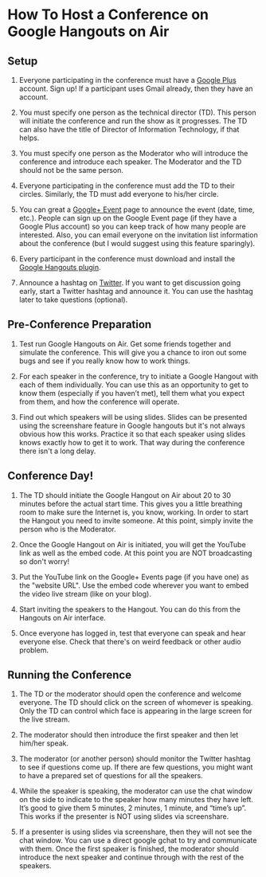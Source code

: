 How To Host a Conference on Google Hangouts on Air
==============

## Setup

1. Everyone participating in the conference must have a [Google
Plus](https://plus.google.com) account. Sign up! If a participant uses
Gmail already, then they have an account.

2. You must specify one person as the technical director (TD). This
person will initiate the conference and run the show as it
progresses. The TD can also have the title of Director of Information
Technology, if that helps.

3. You must specify one person as the Moderator who will introduce the
conference and introduce each speaker. The Moderator and the TD should
not be the same person.

4. Everyone participating in the conference must add the TD to their
circles. Similarly, the TD must add everyone to his/her circle.

5. You can great a [Google+
Event](http://www.google.com/+/learnmore/events/) page to announce the
event (date, time, etc.). People can sign up on the Google Event page
(if they have a Google Plus account) so you can keep track of how many
people are interested. Also, you can email everyone on the invitation
list information about the conference (but I would suggest using this
feature sparingly).

6. Every participant in the conference must download and install the
[Google Hangouts
plugin](https://www.google.com/tools/dlpage/hangoutplugin).

7. Announce a hashtag on [Twitter](http://twitter.com). If you want to
get discussion going early, start a Twitter hashtag and announce
it. You can use the hashtag later to take questions (optional).


## Pre-Conference Preparation

1. Test run Google Hangouts on Air. Get some friends together and
simulate the conference. This will give you a chance to iron out some
bugs and see if you really know how to work things.

2. For each speaker in the conference, try to initiate a Google
Hangout with each of them individually. You can use this as an
opportunity to get to know them (especially if you haven’t met), tell
them what you expect from them, and how the conference will operate.

3. Find out which speakers will be using slides. Slides can be
presented using the screenshare feature in Google hangouts but it's
not always obvious how this works. Practice it so that each speaker
using slides knows exactly how to get it to work. That way during the
conference there isn't a long delay.


## Conference Day!

1. The TD should initiate the Google Hangout on Air about 20 to 30
minutes before the actual start time. This gives you a little
breathing room to make sure the Internet is, you know, working. In
order to start the Hangout you need to invite someone. At this point,
simply invite the person who is the Moderator.

2. Once the Google Hangout on Air is initiated, you will get the
YouTube link as well as the embed code. At this point you are NOT
broadcasting so don't worry!

3. Put the YouTube link on the Google+ Events page (if you have one) as
the "website URL". Use the embed code wherever you want to embed the
video live stream (like on your blog).

4. Start inviting the speakers to the Hangout. You can do this from
the Hangouts on Air interface.

5. Once everyone has logged in, test that everyone can speak and hear
everyone else. Check that there's on weird feedback or other audio
problem.


## Running the Conference

1. The TD or the moderator should open the conference and welcome
everyone. The TD should click on the screen of whomever is
speaking. Only the TD can control which face is appearing in the large
screen for the live stream.

2. The moderator should then introduce the first speaker and then let
him/her speak.

3. The moderator (or another person) should monitor the Twitter
hashtag to see if questions come up. If there are few questions, you
might want to have a prepared set of questions for all the speakers.

4. While the speaker is speaking, the moderator can use the chat
window on the side to indicate to the speaker how many minutes they
have left. It’s good to give them 5 minutes, 2 minutes, 1 minute, and
“time’s up”. This works if the presenter is NOT using slides via
screenshare.

5. If a presenter is using slides via screenshare, then they will not
see the chat window. You can use a direct google gchat to try and
communicate with them.  Once the first speaker is finished, the
moderator should introduce the next speaker and continue through with
the rest of the speakers.
